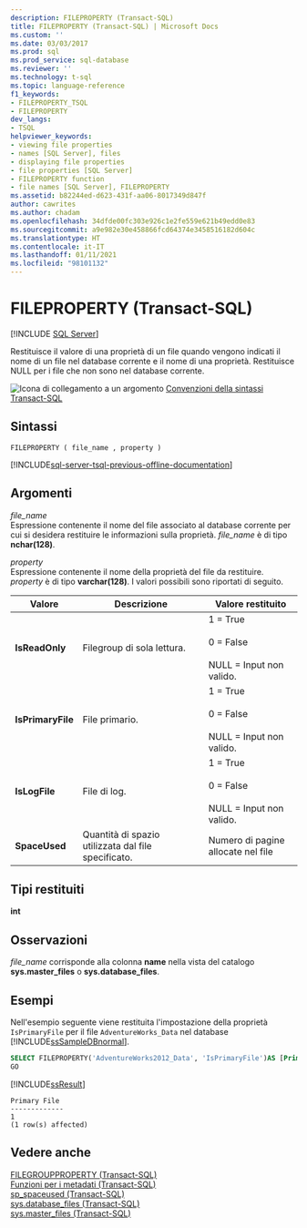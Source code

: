 ```yaml
---
description: FILEPROPERTY (Transact-SQL)
title: FILEPROPERTY (Transact-SQL) | Microsoft Docs
ms.custom: ''
ms.date: 03/03/2017
ms.prod: sql
ms.prod_service: sql-database
ms.reviewer: ''
ms.technology: t-sql
ms.topic: language-reference
f1_keywords:
- FILEPROPERTY_TSQL
- FILEPROPERTY
dev_langs:
- TSQL
helpviewer_keywords:
- viewing file properties
- names [SQL Server], files
- displaying file properties
- file properties [SQL Server]
- FILEPROPERTY function
- file names [SQL Server], FILEPROPERTY
ms.assetid: b82244ed-d623-431f-aa06-8017349d847f
author: cawrites
ms.author: chadam
ms.openlocfilehash: 34dfde00fc303e926c1e2fe559e621b49edd0e83
ms.sourcegitcommit: a9e982e30e458866fcd64374e3458516182d604c
ms.translationtype: HT
ms.contentlocale: it-IT
ms.lasthandoff: 01/11/2021
ms.locfileid: "98101132"
---
```

# <a name="fileproperty-transact-sql"></a>FILEPROPERTY (Transact-SQL)
[!INCLUDE [SQL Server](../../includes/applies-to-version/sqlserver.md)]

  Restituisce il valore di una proprietà di un file quando vengono indicati il nome di un file nel database corrente e il nome di una proprietà. Restituisce NULL per i file che non sono nel database corrente.  
  
 ![Icona di collegamento a un argomento](../../database-engine/configure-windows/media/topic-link.gif "Icona di collegamento a un argomento") [Convenzioni della sintassi Transact-SQL](../../t-sql/language-elements/transact-sql-syntax-conventions-transact-sql.md)  
  
## <a name="syntax"></a>Sintassi  
  
```syntaxsql
FILEPROPERTY ( file_name , property )  
```  
  
[!INCLUDE[sql-server-tsql-previous-offline-documentation](../../includes/sql-server-tsql-previous-offline-documentation.md)]

## <a name="arguments"></a>Argomenti
 *file_name*  
 Espressione contenente il nome del file associato al database corrente per cui si desidera restituire le informazioni sulla proprietà. *file_name* è di tipo **nchar(128)**.  
  
 *property*  
 Espressione contenente il nome della proprietà del file da restituire. *property* è di tipo **varchar(128)**. I valori possibili sono riportati di seguito.  
  
|Valore|Descrizione|Valore restituito|  
|-----------|-----------------|--------------------|  
|**IsReadOnly**|Filegroup di sola lettura.|1 = True<br /><br /> 0 = False<br /><br /> NULL = Input non valido.|  
|**IsPrimaryFile**|File primario.|1 = True<br /><br /> 0 = False<br /><br /> NULL = Input non valido.|  
|**IsLogFile**|File di log.|1 = True<br /><br /> 0 = False<br /><br /> NULL = Input non valido.|  
|**SpaceUsed**|Quantità di spazio utilizzata dal file specificato.|Numero di pagine allocate nel file|  
  
## <a name="return-types"></a>Tipi restituiti  
 **int**  
  
## <a name="remarks"></a>Osservazioni  
 *file_name* corrisponde alla colonna **name** nella vista del catalogo **sys.master_files** o **sys.database_files**.  
  
## <a name="examples"></a>Esempi  
 Nell'esempio seguente viene restituita l'impostazione della proprietà `IsPrimaryFile` per il file `AdventureWorks_Data` nel database [!INCLUDE[ssSampleDBnormal](../../includes/sssampledbnormal-md.md)].  
  
```sql
SELECT FILEPROPERTY('AdventureWorks2012_Data', 'IsPrimaryFile')AS [Primary File];  
GO  
```  
  
 [!INCLUDE[ssResult](../../includes/ssresult-md.md)]  
  
```  
Primary File   
-------------  
1  
(1 row(s) affected)  
```  
  
## <a name="see-also"></a>Vedere anche  
 [FILEGROUPPROPERTY &#40;Transact-SQL&#41;](../../t-sql/functions/filegroupproperty-transact-sql.md)   
 [Funzioni per i metadati &#40;Transact-SQL&#41;](../../t-sql/functions/metadata-functions-transact-sql.md)   
 [sp_spaceused &#40;Transact-SQL&#41;](../../relational-databases/system-stored-procedures/sp-spaceused-transact-sql.md)   
 [sys.database_files &#40;Transact-SQL&#41;](../../relational-databases/system-catalog-views/sys-database-files-transact-sql.md)   
 [sys.master_files &#40;Transact-SQL&#41;](../../relational-databases/system-catalog-views/sys-master-files-transact-sql.md)  
  
  
